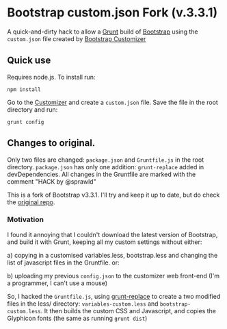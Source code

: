# Bootstrap custom.json Fork (v.3.3.1)

A quick-and-dirty hack to allow a [Grunt](http://gruntjs.com) build of [Bootstrap](http://getbootstrap.com) using the `custom.json` file created by [Bootstrap Customizer](http://getbootstrap.com/customize/)

## Quick use

Requires node.js. To install run: 

```
npm install
```

Go to the [Customizer](http://getbootstrap.com/customize/) and create a `custom.json` file. Save the file in the root directory and run:

```
grunt config
```

## Changes to original.

Only two files are changed: `package.json` and `Gruntfile.js` in the root directory. `package.json` has only one addition: `grunt-replace` added in devDependencies. All changes in the Gruntfile are marked with the comment "HACK by @sprawld"

This is a fork of Bootstrap v3.3.1. I'll try and keep it up to date, but do check the [original repo](https://github.com/twbs/bootstrap).

### Motivation

I found it annoying that I couldn't download the latest version of Bootstrap, and build it with Grunt, keeping all my custom settings without either:

 a) copying in a customised variables.less, bootstrap.less and changing the list of javascript files in the Gruntfile. or:

 b) uploading my previous `config.json` to the customizer web front-end (I'm a programmer, I can't use a mouse)
 
So, I hacked the `Gruntfile.js`, using [grunt-replace](https://github.com/outaTiME/grunt-replace) to create a two modified files in the less/ directory: `variables-custom.less` and `bootstrap-custom.less`.
It then builds the custom CSS and Javascript, and copies the Glyphicon fonts (the same as running `grunt dist`)
